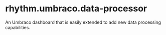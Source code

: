 rhythm.umbraco.data-processor
=============================

An Umbraco dashboard that is easily extended to add new data processing capabilities.
